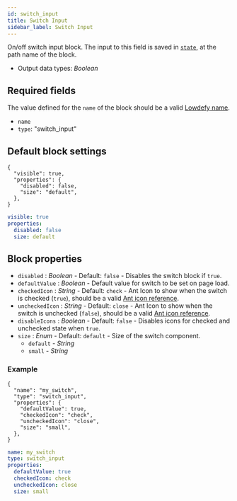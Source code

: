 ```yaml
---
id: switch_input
title: Switch Input
sidebar_label: Switch Input
---
```


On/off switch input block. The input to this field is saved in [`state`](concepts/state.md), at the path name of the block.

- Output data types: _Boolean_

## Required fields

The value defined for the `name` of the block should be a valid [Lowdefy name](concepts/lowdefy-file.md#names-and-ids).

- `name`
- `type`: "switch_input"

## Default block settings

<!--DOCUSAURUS_CODE_TABS-->
<!--JSON-->

```json5
{
  "visible": true,
  "properties": {
    "disabled": false,
    "size": "default",
  },
}
```

<!--YAML-->

```yaml
visible: true
properties:
  disabled: false
  size: default
```

<!--END_DOCUSAURUS_CODE_TABS-->

## Block properties

- `disabled` : _Boolean_ - Default: `false` - Disables the switch block if `true`.
- `defaultValue` : _Boolean_ - Default value for switch to be set on page load.
- `checkedIcon` : _String_ - Default: `check` - Ant Icon to show when the switch is checked (`true`), should be a valid [Ant icon reference](https://ant.design/components/icon/).
- `uncheckedIcon` : _String_ - Default: `close` - Ant Icon to show when the switch is unchecked (`false`), should be a valid [Ant icon reference](https://ant.design/components/icon/).
- `disableIcons` : _Boolean_ - Default: `false` - Disables icons for checked and unchecked state when `true`.
- `size` : _Enum_ - Default: `default` - Size of the switch component.
  - `default` - _String_
  - `small` - _String_

### Example

<!--DOCUSAURUS_CODE_TABS-->
<!--JSON-->

```json5
{
  "name": "my_switch",
  "type": "switch_input",
  "properties": {
    "defaultValue": true,
    "checkedIcon": "check",
    "uncheckedIcon": "close",
    "size": "small",
  },
}
```

<!--YAML-->

```yaml
name: my_switch
type: switch_input
properties:
  defaultValue: true
  checkedIcon: check
  uncheckedIcon: close
  size: small
```

<!--END_DOCUSAURUS_CODE_TABS-->
